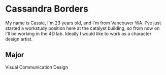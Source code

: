 # Cassandra Borders

My name is Cassie, I'm 23 years old, and I'm from Vancouver WA. I've just started a workstudy position here at the catalyst building, so from now on I'll be working in the 4D lab. Ideally I would like to work as a character design artist.

## Major
Visual Communication Design